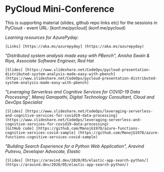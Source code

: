 # PyCloud Mini-Conference 
This is supporting material (slides, github repo links etc) for the sessions in PyCloud - event URL: [konf.me/pycloud] (konf.me/pycloud)

_Learning resources for AzurePyday:_ 

    [Links] [https://aka.ms/azurepyday] (https://aka.ms/azurepyday)

_"Distributed system analysis made easy with PBench", Anisha Swain & Riya, Associate Software Engineer, Red Hat_

    [Slides] [https://www.slideshare.net/CodeOps/pycloud-presentation-distributed-system-analysis-made-easy-with-pbench] (https://www.slideshare.net/CodeOps/pycloud-presentation-distributed-system-analysis-made-easy-with-pbench)  

_"Leveraging Serverless and Cognitive Services for COVID-19 Data Processing", Manoj Ganapathi, Digital Technology Consultant, Cloud and DevOps Specialist_

    [Slides] [https://www.slideshare.net/CodeOps/leveraging-serverless-and-cognitive-services-for-covid19-data-processing] (https://www.slideshare.net/CodeOps/leveraging-serverless-and-cognitive-services-for-covid19-data-processing)
    [GitHub code] [https://github.com/ManojG1978/azure-functions-cognitive-services-covid-sample] (https://github.com/ManojG1978/azure-functions-cognitive-services-covid-sample) 

_"Building Search Experience for a Python Web Application", Aravind Putrevu, Developer Advocate, Elastic_

    [Slides] [https://aravind.dev/2020/05/elastic-app-search-python/] (https://aravind.dev/2020/05/elastic-app-search-python/) 




